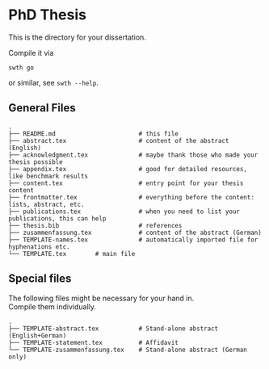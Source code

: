# PhD Thesis #

This is the  directory for your dissertation.

Compile it via

    swth go

or similar, see `swth --help`.

## General Files ##
    .
    ├── README.md                       # this file
    ├── abstract.tex                    # content of the abstract (English)
    ├── acknowledgment.tex              # maybe thank those who made your thesis possible
    ├── appendix.tex                    # good for detailed resources, like benchmark results
    ├── content.tex                     # entry point for your thesis content
    ├── frontmatter.tex                 # everything before the content: lists, abstract, etc.
    ├── publications.tex                # when you need to list your publications, this can help
    ├── thesis.bib                      # references
    ├── zusammenfassung.tex             # content of the abstract (German)
    ├── TEMPLATE-names.tex              # automatically imported file for hyphenations etc.
    └── TEMPLATE.tex        # main file


## Special files ###

The following files might be necessary for your hand in.  
Compile them individually.

    .
    ├── TEMPLATE-abstract.tex           # Stand-alone abstract (English+German)
    ├── TEMPLATE-statement.tex          # Affidavit
    └── TEMPLATE-zusammenfassung.tex    # Stand-alone abstract (German only)
